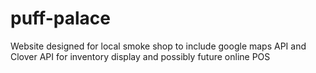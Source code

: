 # puff-palace
Website designed for local smoke shop to include google maps API and Clover API for inventory display and possibly future online POS
